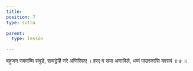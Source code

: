 ```yaml
---
title: 
position: 7
type: sutra

parent:
  type: lesson

---
```


बहुजण णमणम्मि संवुडे, सव्वट्ठेहिं णरे अणिस्सिए । 
हरए व सया अणाविले, धम्मं पाउरकासि कासवं ॥ ७ ॥